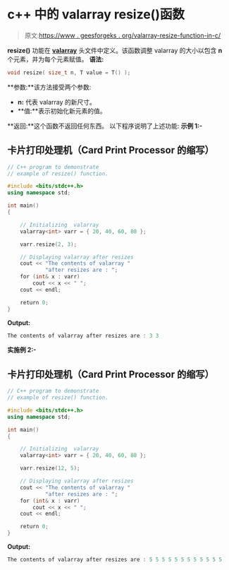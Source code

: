 # c++ 中的 valarray resize()函数

> 原文:[https://www . geesforgeks . org/valarray-resize-function-in-c/](https://www.geeksforgeeks.org/valarray-resize-function-in-c/)

**resize()** 功能在 [**valarray**](https://www.geeksforgeeks.org/std-valarray-class-c/) 头文件中定义。该函数调整 valarray 的大小以包含 **n** 个元素，并为每个元素赋值。
**语法:**

```cpp
void resize( size_t n, T value = T() );
```

**参数:**该方法接受两个参数:

*   **n:** 代表 valarray 的新尺寸。
*   **值:**表示初始化新元素的值。

**返回:**这个函数不返回任何东西。
以下程序说明了上述功能:
**示例 1:-**

## 卡片打印处理机（Card Print Processor 的缩写）

```cpp
// C++ program to demonstrate
// example of resize() function.

#include <bits/stdc++.h>
using namespace std;

int main()
{

    // Initializing  valarray
    valarray<int> varr = { 20, 40, 60, 80 };

    varr.resize(2, 3);

    // Displaying valarray after resizes
    cout << "The contents of valarray "
            "after resizes are : ";
    for (int& x : varr)
        cout << x << " ";
    cout << endl;

    return 0;
}
```

**Output:** 

```cpp
The contents of valarray after resizes are : 3 3
```

**实施例 2:-**

## 卡片打印处理机（Card Print Processor 的缩写）

```cpp
// C++ program to demonstrate
// example of resize() function.

#include <bits/stdc++.h>
using namespace std;

int main()
{

    // Initializing  valarray
    valarray<int> varr = { 20, 40, 60, 80 };

    varr.resize(12, 5);

    // Displaying valarray after resizes
    cout << "The contents of valarray "
            "after resizes are : ";
    for (int& x : varr)
        cout << x << " ";
    cout << endl;

    return 0;
}
```

**Output:** 

```cpp
The contents of valarray after resizes are : 5 5 5 5 5 5 5 5 5 5 5 5
```